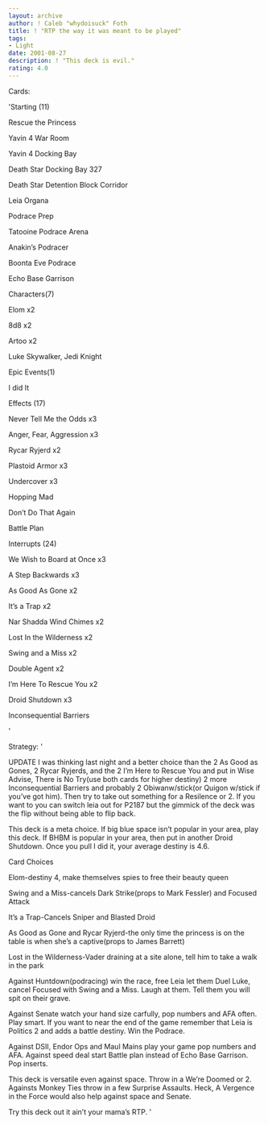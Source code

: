 ```yaml
---
layout: archive
author: ! Caleb "whydoisuck" Foth
title: ! "RTP the way it was meant to be played"
tags:
- Light
date: 2001-08-27
description: ! "This deck is evil."
rating: 4.0
---
```

Cards: 

'Starting (11)

Rescue the Princess

Yavin 4 War Room

Yavin 4 Docking Bay

Death Star Docking Bay 327

Death Star Detention Block Corridor

Leia Organa

Podrace Prep

Tatooine Podrace Arena

Anakin’s Podracer

Boonta Eve Podrace

Echo Base Garrison


Characters(7)

Elom x2

8d8 x2

Artoo x2

Luke Skywalker, Jedi Knight


Epic Events(1)

I did It


Effects (17)

Never Tell Me the Odds x3

Anger, Fear, Aggression x3

Rycar Ryjerd x2

Plastoid Armor x3

Undercover x3

Hopping Mad

Don’t Do That Again

Battle Plan


Interrupts (24)

We Wish to Board at Once x3

A Step Backwards x3

As Good As Gone x2

It’s a Trap x2

Nar Shadda Wind Chimes x2

Lost In the Wilderness x2

Swing and a Miss x2

Double Agent x2

I’m Here To Rescue You x2

Droid Shutdown x3

Inconsequential Barriers


'

Strategy: '

UPDATE  I was thinking last night and a better choice than the 2 As Good as Gones, 2 Rycar Ryjerds, and the 2 I’m Here to Rescue You and put in Wise Advise, There is No Try(use both cards for higher destiny) 2 more Inconsequential Barriers and probably 2 Obiwanw/stick(or Quigon w/stick if you’ve got him).  Then try to take out something for a Resilence or 2.  If you want to you can switch leia out for P2187 but the gimmick of the deck was the flip without being able to flip back.  

This deck is a meta choice.  If big blue space isn’t popular in your area, play this deck.  If BHBM is popular in your area, then put in another Droid Shutdown. Once you pull I did it, your average destiny is 4.6.

Card Choices

Elom-destiny 4, make themselves spies to free their beauty queen

Swing and a Miss-cancels Dark Strike(props to Mark Fessler) and Focused Attack

It’s a Trap-Cancels Sniper and Blasted Droid

As Good as Gone and Rycar Ryjerd-the only time the princess is on the table is when she’s a captive(props to James Barrett)

Lost in the Wilderness-Vader draining at a site alone, tell him to take a walk in the park


Against Huntdown(podracing) win the race, free Leia let them Duel Luke, cancel Focused with Swing and a Miss.  Laugh at them. Tell them you will spit on their grave.


Against Senate watch your hand size carfully,  pop numbers and AFA often.  Play smart.  If you want to near the end of the game remember that Leia is Politics 2 and adds a battle destiny.  Win the Podrace.


Against DSII, Endor Ops and Maul Mains play your game pop numbers and AFA.  Against speed deal start Battle plan instead of Echo Base Garrison.  Pop inserts.  


This deck is versatile even against space.  Throw in a We’re Doomed or 2.  Againsts Monkey Ties throw in a few Surprise Assaults.  Heck, A Vergence in the Force would also help against space and Senate.

Try this deck out it ain’t your mama’s RTP.  '